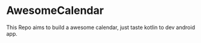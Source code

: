 # AwesomeCalendar
This Repo aims to build a awesome calendar, just taste kotlin to dev android app.
